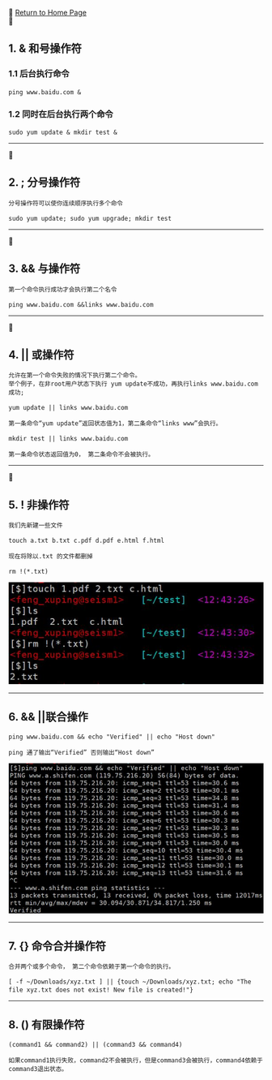 :hotel: [Return to Home Page](https://github.com/geophydog/geophydog.github.io/blob/master/README.md#welcome-to-geophydogs-self-pages)  
:book: 
## 1. & 和号操作符
### 1.1 后台执行命令
```
ping www.baidu.com &
```
### 1.2 同时在后台执行两个命令
```
sudo yum update & mkdir test &
```

***

:book: 
## 2. ; 分号操作符
```
分号操作符可以使你连续顺序执行多个命令
```
```
sudo yum update; sudo yum upgrade; mkdir test
```

***

:book:
## 3. && 与操作符
```
第一个命令执行成功才会执行第二个名令
```
```
ping www.baidu.com &&links www.baidu.com
```

***

:book:
## 4. || 或操作符
```
允许在第一个命令失败的情况下执行第二个命令。
举个例子，在非root用户状态下执行 yum update不成功，再执行links www.baidu.com成功;
```
```
yum update || links www.baidu.com
```
```
第一条命令“yum update”返回状态值为1，第二条命令“links www”会执行。
```
```
mkdir test || links www.baidu.com
```
```
第一条命令状态返回值为0， 第二条命令不会被执行。
```

***

:book:
## 5. ! 非操作符
```
我们先新建一些文件
```
```
touch a.txt b.txt c.pdf d.pdf e.html f.html
```
```
现在将除以.txt 的文件都删掉
```
```
rm !(*.txt)
```
![!.jpg](https://github.com/geophydog/Linux-Notes/blob/master/Users-Groups-Add-Authority/images/!.jpg)

***

## 6. && ||联合操作
```
ping www.baidu.com && echo "Verified" || echo "Host down"
```
```
ping 通了输出“Verified” 否则输出“Host down”
```
![And-or.jpg](https://github.com/geophydog/Linux-Notes/blob/master/Users-Groups-Add-Authority/images/And-or.jpg)

***

## 7. {} 命令合并操作符
```
合并两个或多个命令， 第二个命令依赖于第一个命令的执行。
```
```
[ -f ~/Downloads/xyz.txt ] || {touch ~/Downloads/xyz.txt; echo "The file xyz.txt does not exist! New file is created!"}
```

***

## 8. () 有限操作符 
```
(command1 && command2) || (command3 && command4)
```
```
如果command1执行失败，command2不会被执行，但是command3会被执行，command4依赖于command3退出状态。
```
